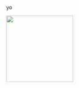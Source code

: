 yo

<img height="180em" src="https://github-readme-stats.vercel.app/api?username=becauseyess&show_icons=true&hide_border=true&&count_private=true&include_all_commits=true" />
